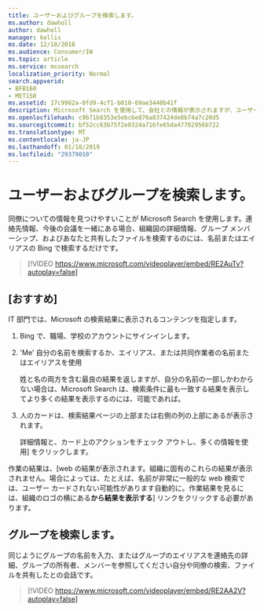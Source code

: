 ```yaml
---
title: ユーザーおよびグループを検索します。
ms.author: dawholl
author: dawholl
manager: kellis
ms.date: 12/18/2018
ms.audience: Consumer/IW
ms.topic: article
ms.service: mssearch
localization_priority: Normal
search.appverid:
- BFB160
- MET150
ms.assetid: 17c9982a-0fd9-4cf1-b010-69ae3440b41f
description: Microsoft Search を使用して、会社との情報が表示されますが、ユーザーを検索するには
ms.openlocfilehash: c9b71b8353e5ebc6e876a837424de8b74a7c20d5
ms.sourcegitcommit: bf52cc63b75f2e0324a716fe65da47702956b722
ms.translationtype: MT
ms.contentlocale: ja-JP
ms.lasthandoff: 01/18/2019
ms.locfileid: "29379010"
---
```

# <a name="find-people-and-groups"></a>ユーザーおよびグループを検索します。

同僚についての情報を見つけやすいことが Microsoft Search を使用します。連絡先情報、今後の会議を一緒にある場合、組織図の詳細情報、グループ メンバーシップ、およびあなたと共有したファイルを検索するのには、名前またはエイリアスの Bing で検索するだけです。
  
> [!VIDEO https://www.microsoft.com/videoplayer/embed/RE2AuTv?autoplay=false]
  
## <a name="find-people"></a>[おすすめ]

IT 部門では、Microsoft の検索結果に表示されるコンテンツを指定します。
  
1. Bing で、職場、学校のアカウントにサインインします。
    
2. 'Me' 自分の名前を検索するか、エイリアス、または共同作業者の名前またはエイリアスを使用
    
    姓と名の両方を含む最良の結果を返しますが、自分の名前の一部しかわからない場合は、Microsoft Search は、検索条件に最も一致する結果を表示してより多くの結果を表示するのには、可能であれば。
    
3. 人のカードは、検索結果ページの上部または右側の列の上部にあるが表示されます。
    
    詳細情報と、カード上のアクションをチェック アウトし、多くの情報を使用] をクリックします。
    
作業の結果は、[web の結果が表示されます。組織に固有のこれらの結果が表示されません。場合によっては、たとえば、名前が非常に一般的な web 検索では、ユーザー カードされない可能性があります自動的に。作業結果を見るには、組織のロゴの横にある**から結果を表示する**] リンクをクリックする必要があります。 
  
## <a name="find-groups"></a>グループを検索します。

同じようにグループの名前を入力、またはグループのエイリアスを連絡先の詳細、グループの所有者、メンバーを参照してください自分や同僚の検索、ファイルを共有したとの会話です。
  
> [!VIDEO https://www.microsoft.com/videoplayer/embed/RE2AA2V?autoplay=false]
  

  

